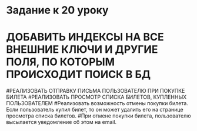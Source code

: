 # Задание к 20 уроку
# ДОБАВИТЬ ИНДЕКСЫ НА ВСЕ ВНЕШНИЕ КЛЮЧИ И ДРУГИЕ ПОЛЯ, ПО КОТОРЫМ ПРОИСХОДИТ ПОИСК В БД
#РЕАЛИЗОВАТЬ ОТПРАВКУ ПИСЬМА ПОЛЬЗОВАТЕЛЮ ПРИ ПОКУПКЕ БИЛЕТА
#РЕАЛИЗОВАТЬ ПРОСМОТР СПИСКА БИЛЕТОВ, КУПЛЕННЫХ ПОЛЬЗОВАТЕЛЕМ
#Реализовать возможность отмены покупки билета. Если пользователь купил билет, то он может удалить его на странице просмотра списка билетов.
#При отмене покупки билета, пользователю высылается уведомление об этом на email.


